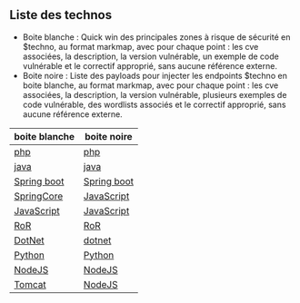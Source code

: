 # 

## Liste des technos

- Boite blanche : Quick win des principales zones à risque de sécurité en $techno, au format markmap, avec pour chaque point : les cve associées, la description, la version vulnérable, un exemple de code vulnérable et le correctif approprié, sans aucune référence externe.
- Boite noire : Liste des payloads pour injecter les endpoints $techno en boite blanche, au format markmap, avec pour chaque point : les cve associées, la description, la version vulnérable, plusieurs exemples de code vulnérable, des wordlists associés et le correctif approprié, sans aucune référence externe.


boite blanche|boite noire
-|-
[php](./boiteblanche/php/README.md)|[php](./boitenoire/php/README.md)
[java](./boiteblanche/java/README.md)|[java](./boitenoire/java/README.md)
[Spring boot](./boiteblanche/springboot/README.md)|[Spring boot](./boitenoire/springboot/README.md)
[SpringCore](./boiteblanche/springcoreREADME.md)|[JavaScript](./boitenoire/springcore/README.md)
[JavaScript](./boiteblanche/javascript/README.md)|[JavaScript](./boitenoire/javascript/README.md)
[RoR](./boiteblanche/ror/README.md)|[RoR](./boitenoire/ror/README.md)
[DotNet](./boiteblanche/dotnet/README.md)|[dotnet](./boitenoire/dotnet/README.md)
[Python](./boiteblanche/python/README.md)|[Python](./boitenoire/python/README.md)
[NodeJS](./boiteblanche/nodejs/README.md)|[NodeJS](./boitenoire/nodejs/README.md)
[Tomcat](./boiteblanche/tomcat/README.md)|[NodeJS](./boitenoire/tomcat/README.md)
